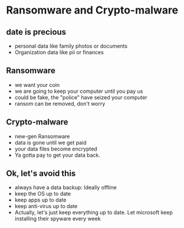 # Ransomware and Crypto-malware

## date is precious

- personal data like family photos or documents
- Organization data like pii or finances

## Ransomware

- we want your coin
- we are going to keep your computer until you pay us
- could be fake, the "police" have seized your computer
- ransom can be removed, don't worry

## Crypto-malware

- new-gen Ransomware
- data is gone until we get paid
- your data files become encrypted
- Ya gotta pay to get your data back.

## Ok, let's avoid this

- always have a data backup: Ideally offline
- keep the OS up to date
- keep apps up to date
- keep anti-virus up to date
- Actually, let's just keep everything up to date. Let microsoft keep installing their spyware every week

